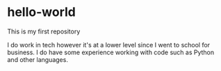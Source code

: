 # hello-world
This is my first repository

I do work in tech however it's at a lower level since I went to school for business. I do have some experience working with code such as Python and other languages.
